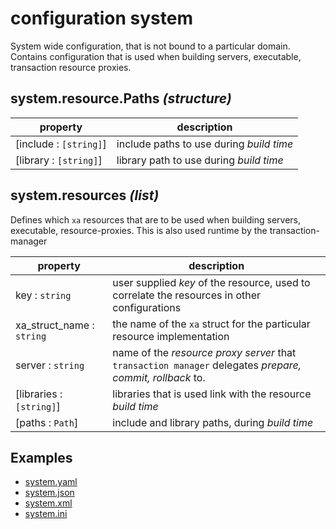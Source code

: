 # configuration system

[//]: # (Attention! this is a generated markdown from casual-configuration-documentation - do not edit this file!)

System wide configuration, that is not bound to a particular domain. Contains configuration that is used when
building servers, executable, transaction resource proxies. 


## system.resource.Paths _(structure)_

property                | description
------------------------|----------------------------------------------------
[include : `[string]`]  | include paths to use during _build time_
[library : `[string]`]  | library path to use during _build time_

## system.resources _(list)_

Defines which `xa` resources that are to be used when building servers, executable, resource-proxies. This is 
also used runtime by the transaction-manager

property                  | description
--------------------------|----------------------------------------------------
key : `string`            | user supplied _key_ of the resource, used to correlate the resources in other configurations
xa_struct_name : `string` | the name of the `xa` struct for the particular resource implementation 
server : `string`         | name of the _resource proxy server_ that `transaction manager` delegates _prepare, commit, rollback_ to.
[libraries : `[string]`]  | libraries that is used link with the resource _build time_ 
[paths : `Path`]          | include and library paths, during _build time_

## Examples

* [system.yaml](sample/system.yaml)
* [system.json](sample/system.json)
* [system.xml](sample/system.xml)
* [system.ini](sample/system.ini)

